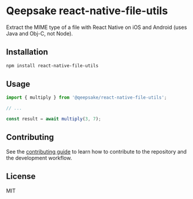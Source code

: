 # Qeepsake react-native-file-utils

Extract the MIME type of a file with React Native on iOS and Android (uses Java and Obj-C, not Node).

## Installation

```sh
npm install react-native-file-utils
```

## Usage

```js
import { multiply } from '@qeepsake/react-native-file-utils';

// ...

const result = await multiply(3, 7);
```

## Contributing

See the [contributing guide](CONTRIBUTING.md) to learn how to contribute to the repository and the development workflow.

## License

MIT
